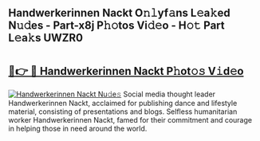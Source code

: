 ## Handwerkerinnen Nackt O𝚗𝚕yf𝚊ns L𝚎a𝚔ed N𝚞𝚍es - Part-x8j P𝚑𝚘tos Vi𝚍𝚎o - H𝚘𝚝 Part L𝚎a𝚔s UWZR0

# <h2><a href="http://kfan7c.oniu.top/?m=Handwerkerinnen+Nackt">🔗👉 🔴 Handwerkerinnen Nackt P𝚑ot𝚘𝚜 V𝚒d𝚎o</a></h2>

[![Handwerkerinnen Nackt Nu𝚍e𝚜](https://i.imgur.com/0qMVB7G.gif)](http://kfan7c.oniu.top/?m=Handwerkerinnen+Nackt)
Social media thought leader Handwerkerinnen Nackt, acclaimed for publishing dance and lifestyle material, consisting of presentations and blogs. Selfless humanitarian worker Handwerkerinnen Nackt, famed for their commitment and courage in helping those in need around the world.  
